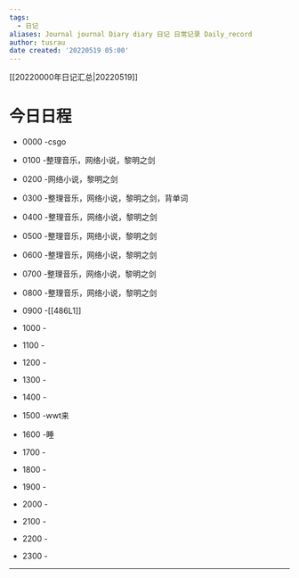 ```yaml
---
tags:
  - 日记
aliases: Journal journal Diary diary 日记 日常记录 Daily_record
author: tusrau
date created: '20220519 05:00'
---
```


[[20220000年日记汇总|20220519]]

# 今日日程

- 0000 -csgo
- 0100 -整理音乐，网络小说，黎明之剑
- 0200 -网络小说，黎明之剑
- 0300 -整理音乐，网络小说，黎明之剑，背单词
- 0400 -整理音乐，网络小说，黎明之剑
- 0500 -整理音乐，网络小说，黎明之剑
- 0600 -整理音乐，网络小说，黎明之剑
- 0700 -整理音乐，网络小说，黎明之剑
- 0800 -整理音乐，网络小说，黎明之剑

- 0900 -[[486L1]]
- 1000 -
- 1100 -
- 1200 -
- 1300 -
- 1400 -
- 1500 -wwt来
- 1600 -睡
- 1700 -
- 1800 -

- 1900 -
- 2000 -
- 2100 -
- 2200 -
- 2300 -

---
